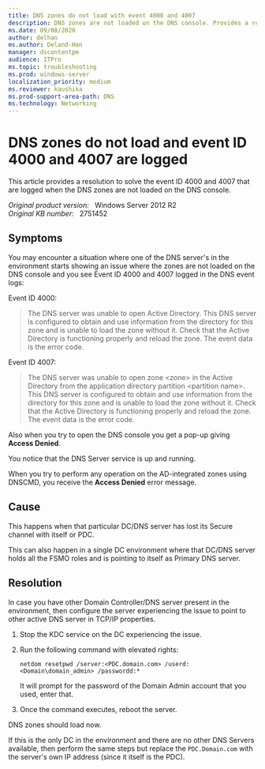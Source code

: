 ```yaml
---
title: DNS zones do not load with event 4000 and 4007
description: DNS zones are not loaded on the DNS console. Provides a resolution.
ms.date: 09/08/2020
author: delhan
ms.author: Deland-Han
manager: dscontentpm
audience: ITPro
ms.topic: troubleshooting
ms.prod: windows-server
localization_priority: medium
ms.reviewer: kaushika
ms.prod-support-area-path: DNS
ms.technology: Networking
---
```

# DNS zones do not load and event ID 4000 and 4007 are logged

This article provides a resolution to solve the event ID 4000 and 4007 that are logged when the DNS zones are not loaded on the DNS console.

_Original product version:_ &nbsp; Windows Server 2012 R2  
_Original KB number:_ &nbsp; 2751452

## Symptoms

You may encounter a situation where one of the DNS server's in the environment starts showing an issue where the zones are not loaded on the DNS console and you see Event ID 4000 and 4007 logged in the DNS event logs:

Event ID 4000:

> The DNS server was unable to open Active Directory. This DNS server is configured to obtain and use information from the directory for this zone and is unable to load the zone without it. Check that the Active Directory is functioning properly and reload the zone. The event data is the error code.

Event ID 4007:

> The DNS server was unable to open zone \<zone> in the Active Directory from the application directory partition \<partition name>. This DNS server is configured to obtain and use information from the directory for this zone and is unable to load the zone without it. Check that the Active Directory is functioning properly and reload the zone. The event data is the error code.

Also when you try to open the DNS console you get a pop-up giving **Access Denied**.

You notice that the DNS Server service is up and running.

When you try to perform any operation on the AD-integrated zones using DNSCMD, you receive the **Access Denied** error message.

## Cause

This happens when that particular DC/DNS server has lost its Secure channel with itself or PDC.

This can also happen in a single DC environment where that DC/DNS server holds all the FSMO roles and is pointing to itself as Primary DNS server.

## Resolution

In case you have other Domain Controller/DNS server present in the environment, then configure the server experiencing the issue to point to other active DNS server in TCP/IP properties.

1. Stop the KDC service on the DC experiencing the issue.

2. Run the following command with elevated rights:

    ```console
    netdom resetpwd /server:<PDC.domain.com> /userd:<Domain\domain_admin> /passwordd:*
    ```

    It will prompt for the password of the Domain Admin account that you used, enter that.

3. Once the command executes, reboot the server.

DNS zones should load now.

If this is the only DC in the environment and there are no other DNS Servers available, then perform the same steps but replace the `PDC.Domain.com` with the server's own IP address (since it itself is the PDC).
